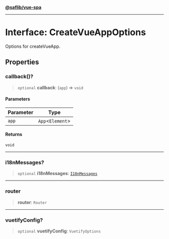 [**@saflib/vue-spa**](../index.md)

***

# Interface: CreateVueAppOptions

Options for createVueApp.

## Properties

### callback()?

> `optional` **callback**: (`app`) => `void`

#### Parameters

| Parameter | Type |
| ------ | ------ |
| `app` | `App`\<`Element`\> |

#### Returns

`void`

***

### i18nMessages?

> `optional` **i18nMessages**: [`I18nMessages`](I18nMessages.md)

***

### router

> **router**: `Router`

***

### vuetifyConfig?

> `optional` **vuetifyConfig**: `VuetifyOptions`
